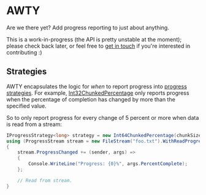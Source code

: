 # AWTY

Are we there yet? Add progress reporting to just about anything.

This is a work-in-progress (the API is pretty unstable at the moment); please check back later, or feel free to [get in touch](https://github.com/tintoy/AWTY/issues/new) if you're interested in contributing :)

## Strategies

AWTY encapsulates the logic for _when_ to report progress into [progress strategies](src/AWTY.Core/IProgressStrategy.cs).
For example, [Int32ChunkedPercentage](src/AWTY.Core/Core/Strategies/Int32ChunkedPercentage.cs) only reports progress when the percentage of completion has changed by more than the specified value.

So to only report progress for every change of 5 percent or more when data is read from a stream:

```csharp
IProgressStrategy<long> strategy = new Int64ChunkedPercentage(chunkSize: 5);
using (ProgressStream stream = new FileStream("foo.txt").WithReadProgress(strategy))
{
    stream.ProgressChanged += (sender, args) =>
    {
        Console.WriteLine("Progress: {0}%", args.PercentComplete);
    };

    // Read from stream.
}
```
